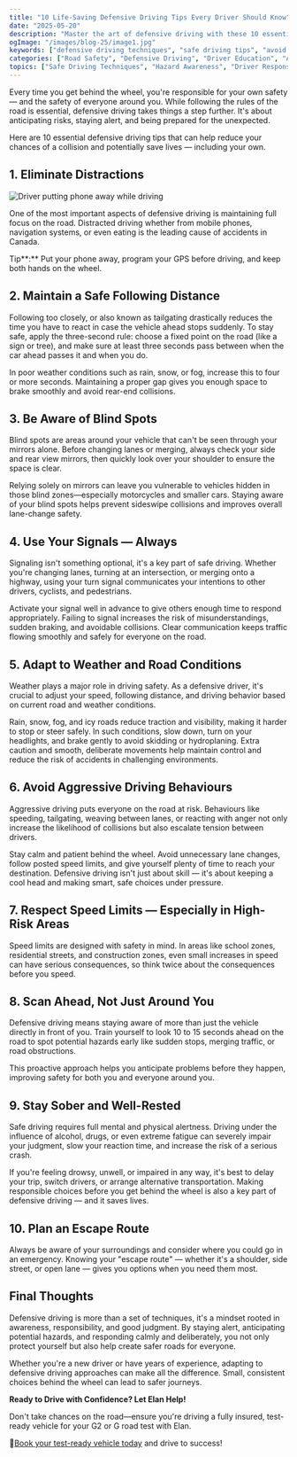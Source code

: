 ```yaml
---
title: "10 Life-Saving Defensive Driving Tips Every Driver Should Know"
date: "2025-05-20"
description: "Master the art of defensive driving with these 10 essential tips that could save your life on the road. From maintaining proper distance to eliminating distractions, learn how to anticipate hazards and stay safe in any driving condition."
ogImage: "/images/blog-25/image1.jpg"
keywords: ["defensive driving techniques", "safe driving tips", "avoid distracted driving", "following distance safety", "blind spot awareness", "weather driving adaptation", "aggressive driving prevention", "speed limit importance", "road hazard scanning", "driver alertness", "escape route driving", "collision prevention", "Ontario safe driving", "three-second rule driving", "winter driving safety", "road awareness tips", "turn signal importance", "driver impairment risks", "safe lane changing", "proactive driving skills"]
categories: ["Road Safety", "Defensive Driving", "Driver Education", "Accident Prevention"]
topics: ["Safe Driving Techniques", "Hazard Awareness", "Driver Responsibility", "Road Safety Skills"]
---
```


Every time you get behind the wheel, you're responsible for your own safety — and the safety of everyone around you. While following the rules of the road is essential, defensive driving takes things a step further. It's about anticipating risks, staying alert, and being prepared for the unexpected.

Here are 10 essential defensive driving tips that can help reduce your chances of a collision and potentially save lives — including your own.

## **1\. Eliminate Distractions**

![Driver putting phone away while driving](/images/blog-25/image2.jpg)

One of the most important aspects of defensive driving is maintaining full focus on the road. Distracted driving whether from mobile phones, navigation systems, or even eating is the leading cause of accidents in Canada.

Tip**:** Put your phone away, program your GPS before driving, and keep both hands on the wheel.

## **2\. Maintain a Safe Following Distance**

Following too closely, or also known as tailgating drastically reduces the time you have to react in case the vehicle ahead stops suddenly. To stay safe, apply the three-second rule: choose a fixed point on the road (like a sign or tree), and make sure at least three seconds pass between when the car ahead passes it and when you do.

In poor weather conditions such as rain, snow, or fog, increase this to four or more seconds. Maintaining a proper gap gives you enough space to brake smoothly and avoid rear-end collisions.

## **3\. Be Aware of Blind Spots**

Blind spots are areas around your vehicle that can't be seen through your mirrors alone. Before changing lanes or merging, always check your side and rear view mirrors, then quickly look over your shoulder to ensure the space is clear.

Relying solely on mirrors can leave you vulnerable to vehicles hidden in those blind zones—especially motorcycles and smaller cars. Staying aware of your blind spots helps prevent sideswipe collisions and improves overall lane-change safety.

## **4\. Use Your Signals — Always**

Signaling isn't something optional, it's a key part of safe driving. Whether you're changing lanes, turning at an intersection, or merging onto a highway, using your turn signal communicates your intentions to other drivers, cyclists, and pedestrians.

Activate your signal well in advance to give others enough time to respond appropriately. Failing to signal increases the risk of misunderstandings, sudden braking, and avoidable collisions. Clear communication keeps traffic flowing smoothly and safely for everyone on the road.

## **5\. Adapt to Weather and Road Conditions**

Weather plays a major role in driving safety. As a defensive driver, it's crucial to adjust your speed, following distance, and driving behavior based on current road and weather conditions.

Rain, snow, fog, and icy roads reduce traction and visibility, making it harder to stop or steer safely. In such conditions, slow down, turn on your headlights, and brake gently to avoid skidding or hydroplaning. Extra caution and smooth, deliberate movements help maintain control and reduce the risk of accidents in challenging environments.

## **6\. Avoid Aggressive Driving Behaviours**

Aggressive driving puts everyone on the road at risk. Behaviours like speeding, tailgating, weaving between lanes, or reacting with anger not only increase the likelihood of collisions but also escalate tension between drivers.

Stay calm and patient behind the wheel. Avoid unnecessary lane changes, follow posted speed limits, and give yourself plenty of time to reach your destination. Defensive driving isn't just about skill — it's about keeping a cool head and making smart, safe choices under pressure.

## **7\. Respect Speed Limits — Especially in High-Risk Areas**

Speed limits are designed with safety in mind. In areas like school zones, residential streets, and construction zones, even small increases in speed can have serious consequences, so think twice about the consequences before you speed.

## **8\. Scan Ahead, Not Just Around You**

Defensive driving means staying aware of more than just the vehicle directly in front of you. Train yourself to look 10 to 15 seconds ahead on the road to spot potential hazards early like sudden stops, merging traffic, or road obstructions.

This proactive approach helps you anticipate problems before they happen, improving safety for both you and everyone around you.

## **9\. Stay Sober and Well-Rested**

Safe driving requires full mental and physical alertness. Driving under the influence of alcohol, drugs, or even extreme fatigue can severely impair your judgment, slow your reaction time, and increase the risk of a serious crash.

If you're feeling drowsy, unwell, or impaired in any way, it's best to delay your trip, switch drivers, or arrange alternative transportation. Making responsible choices before you get behind the wheel is also a key part of defensive driving — and it saves lives.

## **10\. Plan an Escape Route**

Always be aware of your surroundings and consider where you could go in an emergency. Knowing your "escape route" — whether it's a shoulder, side street, or open lane — gives you options when you need them most.

## **Final Thoughts**

Defensive driving is more than a set of techniques, it's a mindset rooted in awareness, responsibility, and good judgment. By staying alert, anticipating potential hazards, and responding calmly and deliberately, you not only protect yourself but also help create safer roads for everyone.

Whether you're a new driver or have years of experience, adapting to defensive driving approaches can make all the difference. Small, consistent choices behind the wheel can lead to safer journeys.

**Ready to Drive with Confidence? Let Elan Help\!**

Don't take chances on the road—ensure you're driving a fully insured, test-ready vehicle for your G2 or G road test with Elan. 

🚙[Book your test-ready vehicle today](http://elanroadtestrental.ca) and drive to success\!